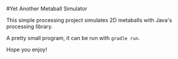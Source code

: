 #Yet Another Metaball Simulator

This simple processing project simulates 2D metaballs with Java's processing library.

A pretty small program, it can be run with `gradle run`.

Hope you enjoy!
